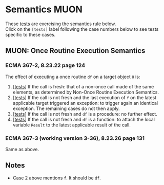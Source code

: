 # Semantics MUON

These [tests](.) are exercising the semantics rule below.  
Click on the `[tests]` label following the case numbers below to see tests specific to these cases.

## MUON: Once Routine Execution Semantics

### ECMA 367-2, 8.23.22 page 124

The effect of executing a once routine `df` on a target object `O` is:

1. [\[tests\]](../muon1) If the call is fresh: that of a non-once call made of the same elements, as determined by Non-Once Routine Execution Semantics.
2. [\[tests\]](../muon2) If the call is not fresh and the last execution of `f` on the latest applicable target triggered an exception: to trigger again an identical exception. The remaining cases do not then apply.
3. [\[tests\]](../muon3) If the call is not fresh and `df` is a procedure: no further effect.
4. [\[tests\]](../muon4) If the call is not fresh and `df` is a function: to attach the local variable `Result` to the latest applicable result of the call.

### ECMA 367-3 (working version 3-36), 8.23.26 page 131

Same as above.

## Notes

* Case 2 above mentions `f`. It should be `df`.
